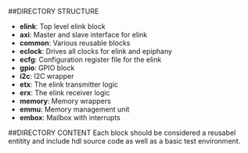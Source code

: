 ##DIRECTORY STRUCTURE
* **elink**:   Top level elink block
* **axi**:     Master and slave interface for elink
* **common**:  Various reusable blocks
* **eclock**:  Drives all clocks for elink and epiphany
* **ecfg**:    Configuration register file for the elink
* **gpio**:    GPIO block
* **i2c**:     I2C wrapper
* **etx**:     The elink transmitter logic
* **erx**:     The elink receiver logic
* **memory**:  Memory wrappers
* **emmu**:    Memory management unit
* **embox**:   Mailbox with interrupts

##DIRECTORY CONTENT
Each block should be considered a reusabel entitity and include
hdl source code as well as a basic test environment.

